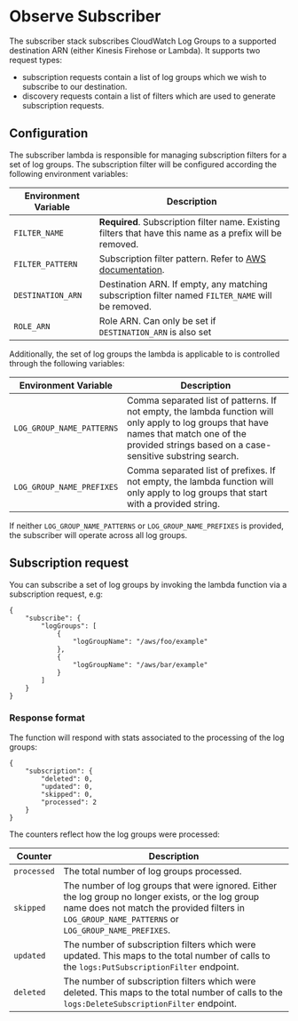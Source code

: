 # Observe Subscriber

The subscriber stack subscribes CloudWatch Log Groups to a supported destination ARN (either Kinesis Firehose or Lambda). It supports two request types:

- subscription requests contain a list of log groups which we wish to subscribe to our destination.
- discovery requests contain a list of filters which are used to generate subscription requests.

## Configuration

The subscriber lambda is responsible for managing subscription filters for a set of log groups.
The subscription filter will be configured according the following environment variables:

| Environment Variable | Description                                                                                                                                   |
|----------------------|-----------------------------------------------------------------------------------------------------------------------------------------------|
| `FILTER_NAME`        | **Required**. Subscription filter name. Existing filters that have this name as a prefix will be removed.                                     |
| `FILTER_PATTERN`     | Subscription filter pattern. Refer to [AWS documentation](https://docs.aws.amazon.com/AmazonCloudWatch/latest/logs/SubscriptionFilters.html). |
| `DESTINATION_ARN`    | Destination ARN. If empty, any matching subscription filter named `FILTER_NAME` will be removed.                                              |
| `ROLE_ARN`           | Role ARN. Can only be set if `DESTINATION_ARN` is also set                                                                                    |

Additionally, the set of log groups the lambda is applicable to is controlled through the following variables:

| Environment Variable      | Description                                                                                                                                                                                          |
|---------------------------|------------------------------------------------------------------------------------------------------------------------------------------------------------------------------------------------------|
| `LOG_GROUP_NAME_PATTERNS` | Comma separated list of patterns. If not empty, the lambda function will only apply to log groups that have names that match one of the provided strings based on a case-sensitive substring search. |
| `LOG_GROUP_NAME_PREFIXES` | Comma separated list of prefixes. If not empty, the lambda function will only apply to log groups that start with a provided string.                                                                 |

If neither `LOG_GROUP_NAME_PATTERNS` or `LOG_GROUP_NAME_PREFIXES` is provided, the subscriber will operate across all log groups.


## Subscription request

You can subscribe a set of log groups by invoking the lambda function via a subscription request, e.g:

```
{
    "subscribe": {
        "logGroups": [
            {
                "logGroupName": "/aws/foo/example"
            },
            {
                "logGroupName": "/aws/bar/example"
            }
        ]
    }
}
```

### Response format

The function will respond with stats associated to the processing of the log groups:

```
{
    "subscription":	{
        "deleted": 0,
        "updated": 0,
        "skipped": 0,
        "processed": 2
    }
}
```

The counters reflect how the log groups were processed:  

| Counter     | Description                                                                                                                                                                                             |
|-------------|---------------------------------------------------------------------------------------------------------------------------------------------------------------------------------------------------------|
| `processed` | The total number of log groups processed.                                                                                                                                                               |
| `skipped`   | The number of log groups that were ignored. Either the log group no longer exists, or the log group name does not match the provided filters in `LOG_GROUP_NAME_PATTERNS` or `LOG_GROUP_NAME_PREFIXES`. |
| `updated`   | The number of subscription filters which were updated. This maps to the total number of calls to the `logs:PutSubscriptionFilter` endpoint.                                                             |
| `deleted`   | The number of subscription filters which were deleted. This maps to the total number of calls to the `logs:DeleteSubscriptionFilter` endpoint.                                                          |
